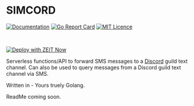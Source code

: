 # SIMCORD

[![Documentation](https://godoc.org/github.com/mustansirzia/simcord?status.svg)](http://godoc.org/github.com/mustansirzia/simcord)
[![Go Report Card](https://goreportcard.com/badge/github.com/MustansirZia/simcord)](https://goreportcard.com/report/github.com/MustansirZia/simcord)
[![MIT Licence](https://badges.frapsoft.com/os/mit/mit.svg?v=103)](https://opensource.org/licenses/mit-license.php)

<br />

[![Deploy with ZEIT Now](https://zeit.co/button)](https://zeit.co/new/project?template=https://github.com/MustansirZia/simcord)

Serverless functions/API to forward SMS messages to a [Discord](https://discordapp.com/) guild text channel. Can also be used to query messages from a Discord guild text channel via SMS.

Written in - Yours truely Golang.

ReadMe coming soon.